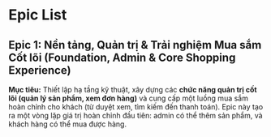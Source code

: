 # Epic List

## Epic 1: Nền tảng, Quản trị & Trải nghiệm Mua sắm Cốt lõi (Foundation, Admin & Core Shopping Experience)
**Mục tiêu:** Thiết lập hạ tầng kỹ thuật, xây dựng các **chức năng quản trị cốt lõi (quản lý sản phẩm, xem đơn hàng)** và cung cấp một luồng mua sắm hoàn chỉnh cho khách (từ duyệt xem, tìm kiếm đến thanh toán). Epic này tạo ra một vòng lặp giá trị hoàn chỉnh đầu tiên: admin có thể thêm sản phẩm, và khách hàng có thể mua được hàng.
